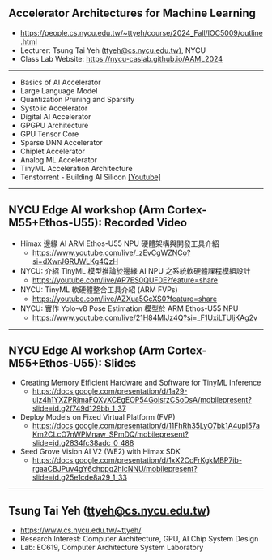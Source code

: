 ## Accelerator Architectures for Machine Learning
* https://people.cs.nycu.edu.tw/~ttyeh/course/2024_Fall/IOC5009/outline.html 
* Lecturer: Tsung Tai Yeh (ttyeh@cs.nycu.edu.tw), NYCU
* Class Lab Website: https://nycu-caslab.github.io/AAML2024

---
* Basics of AI Accelerator
* Large Language Model
* Quantization Pruning and Sparsity
* Systolic Accelerator
* Digital AI Accelerator
* GPGPU Architecture
* GPU Tensor Core
* Sparse DNN Accelerator
* Chiplet Accelerator
* Analog ML Accelerator
* TinyML Acceleration Architecture
* Tenstorrent - Building AI Silicon [[Youtube]](https://www.youtube.com/watch?v=KOHQQyAKY14)

---
## NYCU Edge AI workshop (Arm Cortex-M55+Ethos-U55): Recorded Video

* Himax 邊緣 AI ARM Ethos-U55 NPU 硬體架構與開發工具介紹
  * https://www.youtube.com/live/_zEvCgWZNCo?si=dXwrJGRUWLKg4QzH
* NYCU: 介紹 TinyML 模型推論於邊緣 AI NPU 之系統軟硬體課程模組設計
  * https://youtube.com/live/AP7ES0QUF0E?feature=share
* NYCU: TinyML 軟硬體整合工具介紹 (ARM FVPs)
  * https://youtube.com/live/AZXua5GcXS0?feature=share
* NYCU: 實作 Yolo-v8 Pose Estimation 模型於 ARM Ethos-U55 NPU
  * https://www.youtube.com/live/21H84MlJz4Q?si=_F1UxiLTUljKAg2v

--- 
## NYCU Edge AI workshop (Arm Cortex-M55+Ethos-U55): Slides
* Creating Memory Efficient Hardware and Software for TinyML Inference
  * https://docs.google.com/presentation/d/1a29-ulz4h1YXZPRjmaFQXyXCEgEOP54GoisrzCSoDsA/mobilepresent?slide=id.g2f749d129bb_1_37
* Deploy Models on Fixed Virtual Platform (FVP)
  * https://docs.google.com/presentation/d/11FhRh35LyO7bk1A4upI57aKm2CLcO7nWPMnaw_SPmDQ/mobilepresent?slide=id.g2834fc38adc_0_488
* Seed Grove Vision AI V2 (WE2) with Himax SDK
  * https://docs.google.com/presentation/d/1xX2CcFrKgkMBP7ib-rgaaCBJPuv4gY6chppq2hIcNNU/mobilepresent?slide=id.g25e1cde8a29_1_33

---
## Tsung Tai Yeh (ttyeh@cs.nycu.edu.tw)
* https://www.cs.nycu.edu.tw/~ttyeh/
* Research Interest: Computer Architecture, GPU, AI Chip System Design
* Lab: EC619, Computer Architecture System Laboratory
 
  
